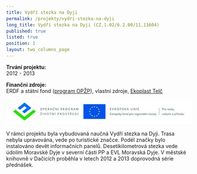 ```yaml
---
title: Vydří stezka na Dyji
permalink: /projekty/vydri-stezka-na-dyji
long_title: Vydří stezka na Dyji (CZ.1.02/6.2.00/11.11604)
published: true
listed: true
position: 1
layout: two_columns_page
---
```

**Trvání projektu:**   
2012 - 2013

**Finanční zdroje:**   
ERDF a státní fond ([program OPŽP][1]), vlastní zdroje,
[Ekoplast Telč][2]

![](/uploads/Banner_OPZP_ERDF_CMYK.jpg)

V rámci projektu byla vybudovaná naučná Vydří stezka na Dyji. Trasa
nebyla upravována, vede po turistické značce. Podél značky bylo
instalováno devět informačních panelů. Desetikilometrová stezka vede
údolím Moravské Dyje v severní části PP a EVL Moravská Dyje. V městské
knihovně v Dačicích proběhla v letech 2012 a 2013 doprovodná série
přednášek.


[1]: http://www.opzp.cz
[2]: http://www.ekoplast.cz
